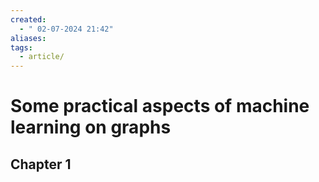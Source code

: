 ```yaml
---
created:
  - " 02-07-2024 21:42"
aliases: 
tags:
  - article/
---
```


# Some practical aspects of machine learning on graphs

## Chapter 1


